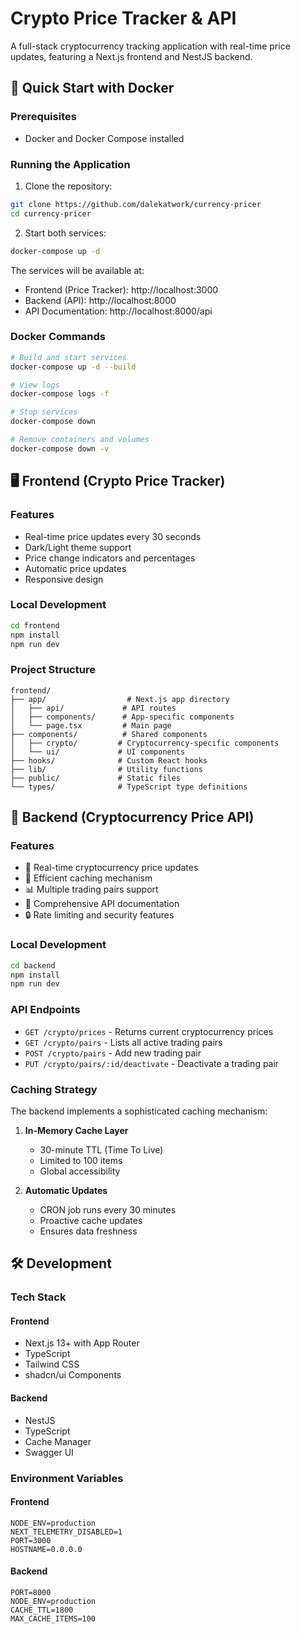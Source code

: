 # Crypto Price Tracker & API

A full-stack cryptocurrency tracking application with real-time price updates, featuring a Next.js frontend and NestJS backend.

## 🚀 Quick Start with Docker

### Prerequisites
- Docker and Docker Compose installed

### Running the Application

1. Clone the repository:
```bash
git clone https://github.com/dalekatwork/currency-pricer
cd currency-pricer
```

2. Start both services:
```bash
docker-compose up -d
```

The services will be available at:
- Frontend (Price Tracker): http://localhost:3000
- Backend (API): http://localhost:8000
- API Documentation: http://localhost:8000/api

### Docker Commands

```bash
# Build and start services
docker-compose up -d --build

# View logs
docker-compose logs -f

# Stop services
docker-compose down

# Remove containers and volumes
docker-compose down -v
```

## 🖥️ Frontend (Crypto Price Tracker)

### Features

- Real-time price updates every 30 seconds
- Dark/Light theme support
- Price change indicators and percentages
- Automatic price updates
- Responsive design

### Local Development

```bash
cd frontend
npm install
npm run dev
```

### Project Structure

```
frontend/
├── app/                  # Next.js app directory
│   ├── api/             # API routes
│   ├── components/      # App-specific components
│   └── page.tsx         # Main page
├── components/          # Shared components
│   ├── crypto/         # Cryptocurrency-specific components
│   └── ui/             # UI components
├── hooks/              # Custom React hooks
├── lib/                # Utility functions
├── public/             # Static files
└── types/              # TypeScript type definitions
```

## 🔧 Backend (Cryptocurrency Price API)

### Features

- 🔄 Real-time cryptocurrency price updates
- 💾 Efficient caching mechanism
- 📊 Multiple trading pairs support
- 📝 Comprehensive API documentation
- 🔒 Rate limiting and security features

### Local Development

```bash
cd backend
npm install
npm run dev
```

### API Endpoints

- `GET /crypto/prices` - Returns current cryptocurrency prices
- `GET /crypto/pairs` - Lists all active trading pairs
- `POST /crypto/pairs` - Add new trading pair
- `PUT /crypto/pairs/:id/deactivate` - Deactivate a trading pair

### Caching Strategy

The backend implements a sophisticated caching mechanism:

1. **In-Memory Cache Layer**
   - 30-minute TTL (Time To Live)
   - Limited to 100 items
   - Global accessibility

2. **Automatic Updates**
   - CRON job runs every 30 minutes
   - Proactive cache updates
   - Ensures data freshness

## 🛠️ Development

### Tech Stack

#### Frontend
- Next.js 13+ with App Router
- TypeScript
- Tailwind CSS
- shadcn/ui Components

#### Backend
- NestJS
- TypeScript
- Cache Manager
- Swagger UI

### Environment Variables

#### Frontend
```
NODE_ENV=production
NEXT_TELEMETRY_DISABLED=1
PORT=3000
HOSTNAME=0.0.0.0
```

#### Backend
```
PORT=8000
NODE_ENV=production
CACHE_TTL=1800
MAX_CACHE_ITEMS=100
```
